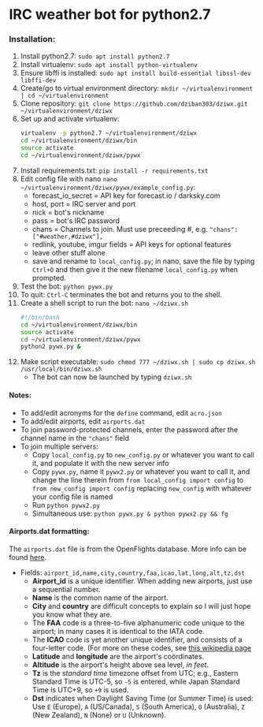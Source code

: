 # IRC weather bot for python2.7

### Installation:

1. Install python2.7: `sudo apt install python2.7`
1. Install virtualenv: `sudo apt install python-virtualenv`
2. Ensure libffi is installed: `sudo apt install build-essential libssl-dev libffi-dev`
3. Create/go to virtual environment directory: `mkdir ~/virtualenvironment | cd ~/virtualenvironment`
4. Clone repository: `git clone https://github.com/dziban303/dziwx.git ~/virtualenvironment/dziwx`
5. Set up and activate virtualenv: 
   ```bash
   virtualenv -p python2.7 ~/virtualenvironment/dziwx
   cd ~/virtualenvironment/dziwx/bin
   source activate
   cd ~/virtualenvironment/dziwx/pywx
   ```
6. Install requirements.txt: `pip install -r requirements.txt`
7. Edit config file with nano `nano ~/virtualenvironment/dziwx/pywx/example_config.py`:
   - forecast_io_secret = API key for forecast.io / darksky.com
   - host, port = IRC server and port
   - nick = bot's nickname
   - pass = bot's IRC password
   - chans = Channels to join. Must use preceeding #, e.g. `"chans": ["#weather,#dziwx"],`
   - redlink, youtube, imgur fields = API keys for optional features
   - leave other stuff alone
   - save and rename to `local_config.py`; in nano, save the file by typing `Ctrl+O` and then give it the new filename `local_config.py` when prompted.
8. Test the bot: `python pywx.py`
9. To quit: `Ctrl-C` terminates the bot and returns you to the shell.
1. Create a shell script to run the bot: `nano ~/dziwx.sh`
   ```bash
   #!/bin/bash
   cd ~/virtualenvironment/dziwx/bin
   source activate
   cd ~/virtualenvironment/dziwx/pywx
   python2 pywx.py &
   ```
1. Make script executable: `sudo chmod 777 ~/dziwx.sh | sudo cp dziwx.sh /usr/local/bin/dziwx.sh`
   - The bot can now be launched by typing `dziwx.sh`

#### Notes: 
- To add/edit acronyms for the `define` command, edit `acro.json`
 - To add/edit airports, edit `airports.dat`
 - To join password-protected channels, enter the password after the channel name in the `"chans"` field
 - To join multiple servers:
   - Copy `local_config.py` to `new_config.py` or whatever you want to call it, and populate it with the new server info
   - Copy `pywx.py`, name it `pywx2.py` or whatever you want to call it, and change the line therein from `from local_config import config` to `from new_config import config` replacing `new_config` with whatever your config file is named
   - Run `python pywx2.py`
   - Simultaneous use: `python pywx.py & python pywx2.py && fg`

#### Airports.dat formatting:
 The `airports.dat` file is from the OpenFlights database. More info can be found [here](https://openflights.org/data.html).
 - Fields: `airport_id,name,city,country,faa,icao,lat,long,alt,tz,dst`
   - **Airport_id** is a unique identifier. When adding new airports, just use a sequential number.
   - **Name** is the common name of the airport.  
   - **City** and **country** are difficult concepts to explain so I will just hope you know what they are.  
   - The **FAA** code is a three-to-five alphanumeric code unique to the airport; in many cases it is identical to the IATA code.  
   - The **ICAO** code is yet another unique identifier, and consists of a four-letter code. (For more on these codes, see [this wikipedia page](https://en.wikipedia.org/wiki/Location_identifier) 
   - **Latitude** and **longitude** are the airport's coördinates.  
   - **Altitude** is the airport's height above sea level, *in feet*. 
   - **Tz** is the *standard time* timezone offset from UTC; e.g., Eastern Standard Time is UTC-5, so `-5` is entered, while Japan Standard Time is UTC+9, so `+9` is used.
   - **Dst** indicates when Daylight Saving Time (or Summer Time) is used: Use `E` (Europe), `A` (US/Canada), `S` (South America), `O` (Australia), `Z` (New Zealand), `N` (None) or `U` (Unknown).
